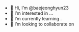 - 👋 Hi, I’m @baejeonghyun23
- 👀 I’m interested in ...
- 🌱 I’m currently learning .
- 💞️ I’m looking to collaborate on 

<!---
baejeonghyun23/baejeonghyun23 is a ✨ special ✨ repository because its `README.md` (this file) appears on your GitHub profile.
You can click the Preview link to take a look at your changes.
--->
